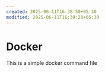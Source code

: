 ```yaml
---
created: 2025-06-11T16:38:50+05:30
modified: 2025-06-11T16:39:28+05:30
---
```


# Docker

This is a simple docker command file
